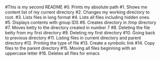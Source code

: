 #This is my second README
#0. Prints my absolute path
#1. Shows me content list of my current directory
#2. Changes my working directory to root.
#3. Lists files in long format
#4. Lists all files including hidden ones.
#5. Displays contents with group IDS
#6. Creates directory in /tmp directory
#7. Moves betty to the directory created in number 7
#8. Deleting the file betty from my first directory
#9. Deleting my first directory
#10. Going back to previous directory
#11. Listing files in current directory and parent directory
#12. Printing the type of file
#13. Create a symbolic link
#14. Copy files to the parent directory
#15. Moving all files beginning with an uppercase letter
#16. Deletes all files for emacs
